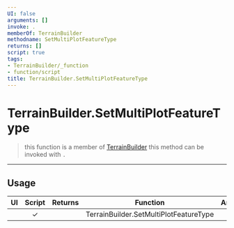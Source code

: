 ```yaml
---
UI: false
arguments: []
invoke: .
memberOf: TerrainBuilder
methodname: SetMultiPlotFeatureType
returns: []
script: true
tags:
- TerrainBuilder/_function
- function/script
title: TerrainBuilder.SetMultiPlotFeatureType
---
```

# TerrainBuilder.SetMultiPlotFeatureType
> this function is a member of [TerrainBuilder](civ-6/lua/TerrainBuilder.md)
> this method can be invoked with `.`
-----
## Usage
|  UI | Script | Returns | Function | Arguments |
|:---:|:------:|-------:|:--------:|:---------|
| |✓||TerrainBuilder.SetMultiPlotFeatureType||
